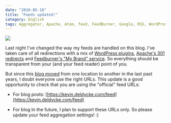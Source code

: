 ```yaml
---
date: "2010-05-18"
title: "Feeds updated!"
category: English
tags: Aggregator, Apache, Atom, feed, FeedBurner, Google, RSS, WordPress
---
```


![](/uploads/2010/Newspaper-Feed.png)

Last night I've changed the way my feeds are handled on this blog. I've taken care of all redirections with a mix of [WordPress plugins](https://www.google.com/support/feedburner/bin/answer.py?answer=78483), [Apache's 301 redirects](https://kevin.deldycke.com/2007/05/feedburner-and-e107-integration/) and [Feedburner's "My Brand" service](https://www.google.com/support/feedburner/bin/answer.py?answer=79590). So everything should be transparent from your (and your feed reader) point of you.

But since this [blog moved](https://kevin.deldycke.com/2009/09/moving-wordpress-blog-to-another-domain/) from one location to another in the last past years, I doubt everyone use the right URLs. This update is a good opportunity to check that you are using the "official" feed URLs:

  * For blog posts: [https://kevin.deldycke.com/feed](https://kevin.deldycke.com/feed)

  * For blog 
In the future, I plan to support these URLs only. So please update your feed aggregation settings! :)
